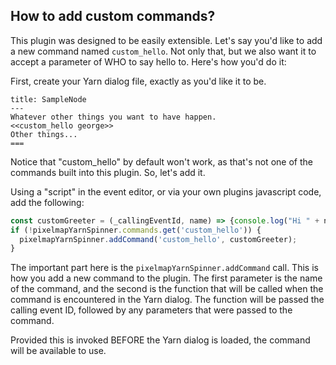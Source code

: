 ## How to add custom commands?
This plugin was designed to be easily extensible.  Let's say you'd like to add a new command
named `custom_hello`.  Not only that, but we also want it to accept a parameter of WHO to say
hello to.  Here's how you'd do it:

First, create your Yarn dialog file, exactly as you'd like it to be.

```yarn
title: SampleNode
---
Whatever other things you want to have happen.
<<custom_hello george>>
Other things...
===
```
Notice that "custom_hello" by default won't work, as that's not one of the commands built into
this plugin.  So, let's add it.

Using a "script" in the event editor, or via your own plugins javascript code, add the following:
```js
const customGreeter = (_callingEventId, name) => {console.log("Hi " + name + "!")};
if (!pixelmapYarnSpinner.commands.get('custom_hello')) {
  pixelmapYarnSpinner.addCommand('custom_hello', customGreeter);
}
```

The important part here is the `pixelmapYarnSpinner.addCommand` call.  This is how you add a
new command to the plugin.  The first parameter is the name of the command, and the second is
the function that will be called when the command is encountered in the Yarn dialog.  The function
will be passed the calling event ID, followed by any parameters that were passed to the command.

Provided this is invoked BEFORE the Yarn dialog is loaded, the command will be available to use.
